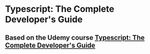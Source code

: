 # Typescript: The Complete Developer's Guide

## Based on the Udemy course [Typescript: The Complete Developer's Guide](https://www.udemy.com/course/typescript-the-complete-developers-guide/learn/lecture/15067248#content)
